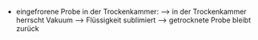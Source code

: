 - eingefrorene Probe in der Trockenkammer:
--> in der Trockenkammer herrscht Vakuum --> Flüssigkeit sublimiert --> getrocknete Probe bleibt zurück